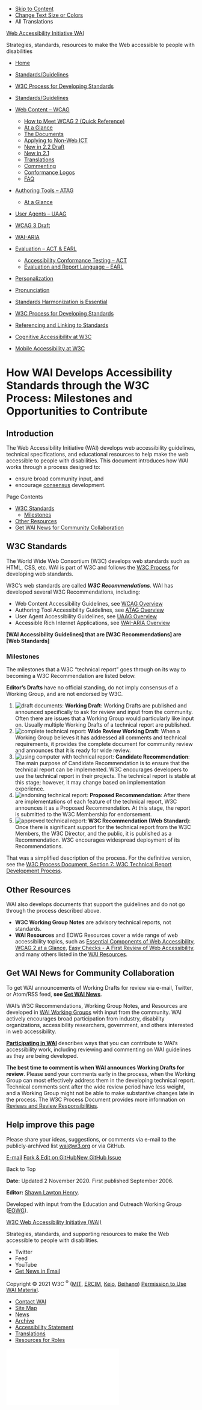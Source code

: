 -   [Skip to Content](#main)
-   [Change Text Size or Colors](/WAI/meta/customize/)
-   All Translations

<a href="/WAI/" class="home"><span class="wai"><span class="wa">Web Accessibility</span> <span class="i"><span class="initieative">Initiative</span> <span>WAI</span></span></span></a>

Strategies, standards, resources to make the Web accessible to people with disabilities



<!-- -->

-   [Home](/WAI/)
-   [Standards/Guidelines](/WAI/standards-guidelines/)
-   [W3C Process for Developing Standards](/WAI/standards-guidelines/w3c-process/)

-   <a href="/WAI/standards-guidelines/" class="page-link"><span>Standards/Guidelines</span></a>
-   <a href="/WAI/standards-guidelines/wcag/" class="page-link"><span>Web Content – WCAG</span></a>
    -   <a href="https://www.w3.org/WAI/WCAG21/quickref/" class="page-link"><span>How to Meet WCAG 2 (Quick Reference)</span></a>
    -   <a href="/WAI/standards-guidelines/wcag/glance/" class="page-link"><span>At a Glance</span></a>
    -   <a href="/WAI/standards-guidelines/wcag/docs/" class="page-link"><span>The Documents</span></a>
    -   <a href="/WAI/standards-guidelines/wcag/non-web-ict/" class="page-link"><span>Applying to Non-Web ICT</span></a>
    -   <a href="/WAI/standards-guidelines/wcag/new-in-22/" class="page-link"><span>New in 2.2 Draft</span></a>
    -   <a href="/WAI/standards-guidelines/wcag/new-in-21/" class="page-link"><span>New in 2.1</span></a>
    -   <a href="/WAI/standards-guidelines/wcag/translations/" class="page-link"><span>Translations</span></a>
    -   <a href="/WAI/standards-guidelines/wcag/commenting/" class="page-link"><span>Commenting</span></a>
    -   <a href="/WAI/standards-guidelines/wcag/conformance-logos/" class="page-link"><span>Conformance Logos</span></a>
    -   <a href="/WAI/standards-guidelines/wcag/faq/" class="page-link"><span>FAQ</span></a>
-   <a href="/WAI/standards-guidelines/atag/" class="page-link"><span>Authoring Tools – ATAG</span></a>
    -   <a href="/WAI/standards-guidelines/atag/glance/" class="page-link"><span>At a Glance</span></a>
-   <a href="/WAI/standards-guidelines/uaag/" class="page-link"><span>User Agents – UAAG</span></a>
-   <a href="/WAI/standards-guidelines/wcag/wcag3-intro/" class="page-link"><span>WCAG 3 Draft</span></a>
-   <a href="/WAI/standards-guidelines/aria/" class="page-link"><span>WAI-ARIA</span></a>
-   <a href="/WAI/standards-guidelines/evaluation/" class="page-link"><span>Evaluation – ACT &amp; EARL</span></a>
    -   <a href="/WAI/standards-guidelines/act/" class="page-link"><span>Accessibility Conformance Testing – ACT</span></a>
    -   <a href="/WAI/standards-guidelines/earl/" class="page-link"><span>Evaluation and Report Language – EARL</span></a>
-   <a href="/WAI/personalization/" class="page-link"><span>Personalization</span></a>
-   <a href="/WAI/pronunciation/" class="page-link"><span>Pronunciation</span></a>
-   <a href="/WAI/standards-guidelines/harmonization/" class="page-link"><span>Standards Harmonization is Essential</span></a>
-   <a href="/WAI/standards-guidelines/w3c-process/" class="page-link"><span>W3C Process for Developing Standards</span></a>
-   <a href="/WAI/standards-guidelines/linking/" class="page-link"><span>Referencing and Linking to Standards</span></a>
-   <a href="/WAI/cognitive/" class="page-link"><span>Cognitive Accessibility at W3C</span></a>
-   <a href="/WAI/standards-guidelines/mobile/" class="page-link"><span>Mobile Accessibility at W3C</span></a>

How WAI Develops Accessibility Standards through the W3C Process: Milestones and Opportunities to Contribute
============================================================================================================

Introduction
------------

The Web Accessibility Initiative (WAI) develops web accessibility guidelines, technical specifications, and educational resources to help make the web accessible to people with disabilities. This document introduces how WAI works through a process designed to:

-   ensure broad community input, and
-   encourage [consensus](https://www.w3.org/Consortium/Process/#Consensus) development.

Page Contents

-   <a href="#standards" id="markdown-toc-standards">W3C Standards</a>
    -   <a href="#milestones" id="markdown-toc-milestones">Milestones</a>
-   <a href="#other" id="markdown-toc-other">Other Resources</a>
-   <a href="#community" id="markdown-toc-community">Get WAI News for Community Collaboration</a>

W3C Standards
-------------

The World Wide Web Consortium (W3C) develops web standards such as HTML, CSS, etc. WAI is part of W3C and follows the [W3C Process](http://www.w3.org/Consortium/Process/) for developing web standards.

W3C’s web standards are called ***W3C Recommendations***. WAI has developed several W3C Recommendations, including:

-   Web Content Accessibility Guidelines, see [WCAG Overview](/WAI/standards-guidelines/wcag/)
-   Authoring Tool Accessibility Guidelines, see [ATAG Overview](/WAI/standards-guidelines/atag/)
-   User Agent Accessibility Guidelines, see [UAAG Overview](/WAI/standards-guidelines/uaag/)
-   Accessible Rich Internet Applications, see [WAI-ARIA Overview](/WAI/standards-guidelines/aria/)

**\[WAI Accessibility Guidelines\] that are \[W3C Recommendations\] are \[Web Standards\]**

### Milestones

The milestones that a W3C “technical report” goes through on its way to becoming a W3C Recommendation are listed below.

**Editor’s Drafts** have no official standing, do not imply consensus of a Working Group, and are not endorsed by W3C.

1.  <span id="wd">![draft documents:](/WAI/content-images/wai-about-w3c-process/wd.gif) **Working Draft**: Working Drafts are published and announced specifically to ask for review and input from the community. Often there are issues that a Working Group would particularly like input on. Usually multiple Working Drafts of a technical report are published.</span>
2.  <span id="lcwd">![complete technical report:](/WAI/content-images/wai-about-w3c-process/lcwd.gif) **Wide Review Working Draft**: When a Working Group believes it has addressed all comments and technical requirements, it provides the complete document for community review and announces that it is ready for wide review.</span>
3.  <span id="cr">![using computer with technical report:](/WAI/content-images/wai-about-w3c-process/cr.gif) **Candidate Recommendation**: The main purpose of Candidate Recommendation is to ensure that the technical report can be implemented. W3C encourages developers to use the technical report in their projects. The technical report is stable at this stage; however, it may change based on implementation experience.</span>
4.  <span id="pr">![endorsing technical report:](/WAI/content-images/wai-about-w3c-process/pr.gif) **Proposed Recommendation**: After there are implementations of each feature of the technical report, W3C announces it as a Proposed Recommendation. At this stage, the report is submitted to the W3C Membership for endorsement.</span>
5.  <span id="rec">![approved technical report:](/WAI/content-images/wai-about-w3c-process/rec.gif) **W3C Recommendation (Web Standard)**: Once there is significant support for the technical report from the W3C Members, the W3C Director, and the public, it is published as a Recommendation. W3C encourages widespread deployment of its Recommendations.</span>

That was a simplified description of the process. For the definitive version, see the [W3C Process Document, Section 7: W3C Technical Report Development Process](http://www.w3.org/Consortium/Process/#Reports).

Other Resources
---------------

WAI also develops documents that support the guidelines and do not go through the process described above.

-   **W3C Working Group Notes** are advisory technical reports, not standards.
-   **WAI Resources** and EOWG Resources cover a wide range of web accessibility topics, such as [Essential Components of Web Accessibility](/WAI/fundamentals/components/), [WCAG 2 at a Glance](https://www.w3.org/WAI/standards-guidelines/wcag/glance/), [Easy Checks - A First Review of Web Accessibility](/WAI/test-evaluate/preliminary/), and many others listed in the [WAI Resources](https://www.w3.org/WAI/resources/).

Get WAI News for Community Collaboration
----------------------------------------

To get WAI announcements of Working Drafts for review via e-mail, Twitter, or Atom/RSS feed, **see [Get WAI News](https://www.w3.org/WAI/news/subscribe/)**.

WAI’s W3C Recommendations, Working Group Notes, and Resources are developed in [WAI Working Groups](/WAI/about/groups/) with input from the community. WAI actively encourages broad participation from industry, disability organizations, accessibility researchers, government, and others interested in web accessibility.

**[Participating in WAI](/WAI/get-involved/)** describes ways that you can contribute to WAI’s accessibility work, including reviewing and commenting on WAI guidelines as they are being developed.

**The best time to comment is when WAI announces Working Drafts for review**. Please send your comments early in the process, when the Working Group can most effectively address them in the developing technical report. Technical comments sent after the wide review period have less weight, and a Working Group might not be able to make substantive changes late in the process. The W3C Process Document provides more information on [Reviews and Review Responsibilities](https://www.w3.org/Consortium/Process/#doc-reviews).

Help improve this page
----------------------

Please share your ideas, suggestions, or comments via e-mail to the publicly-archived list [wai@w3.org](mailto:wai@w3.org?subject=%5Ben%5D%20How%20WAI%20Develops%20Accessibility%20Standards%20through%20the%20W3C%20Process:%20Milestones%20and%20Opportunities%20to%20Contribute) or via GitHub.

<a href="mailto:wai@w3.org?subject=%5Ben%5D%20How%20WAI%20Develops%20Accessibility%20Standards%20through%20the%20W3C%20Process:%20Milestones%20and%20Opportunities%20to%20Contribute&amp;body=%5Bput%20comment%20here...%5D%5Cn%5CnI%20give%20permission%20to%20share%20this%20to%20a%20publicly-archived%20e-mail%20list.%22%7D" class="button"><span>E-mail</span></a> <a href="https://github.com/w3c/wai-about-w3c-process/edit/master/content/index.md" class="button"><span>Fork &amp; Edit on GitHub</span></a><a href="https://github.com/w3c/wai-about-w3c-process/issues/new" class="button"><span>New GitHub Issue</span></a>

Back to Top

**Date:** Updated 2 November 2020. First published September 2006.

**Editor:** [Shawn Lawton Henry](https://www.w3.org/People/Shawn/).

Developed with input from the Education and Outreach Working Group ([EOWG](http://www.w3.org/WAI/EO/)).

<a href="https://www.w3.org/WAI/" class="largelink">W3C Web Accessibility Initiative (WAI)</a>

Strategies, standards, and supporting resources to make the Web accessible to people with disabilities.

-   Twitter
-   Feed
-   YouTube
-   <a href="https://www.w3.org/WAI/news/subscribe/" class="button">Get News in Email</a>

Copyright © 2021 W3C <sup>®</sup> ([MIT](https://www.csail.mit.edu/), [ERCIM](https://www.ercim.eu/), [Keio](https://www.keio.ac.jp/), [Beihang](https://ev.buaa.edu.cn)) [Permission to Use WAI Material](/WAI/about/using-wai-material/).

-   [Contact WAI](/WAI/about/contacting/)
-   [Site Map](/WAI/sitemap/)
-   [News](/WAI/news/)
-   [Archive](/WAI/sitemap/#archive)
-   [Accessibility Statement](/WAI/about/accessibility-statement/)
-   [Translations](/WAI/translations/)
-   [Resources for Roles](/WAI/roles/)

![](//www.w3.org/analytics/piwik/piwik.php?idsite=328&rec=1)
